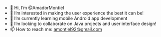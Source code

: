 - 👋 Hi, I’m @AmadorMontiel
- 👀 I’m interested in making the user experience the best it can be!
- 🌱 I’m currently learning mobile Android app development
- 💞️ I’m looking to collaborate on Java projects and user interface design!
- 📫 How to reach me: amontiel92@gmail.com 

<!---
AmadorMontiel/AmadorMontiel is a ✨ special ✨ repository because its `README.md` (this file) appears on your GitHub profile.
You can click the Preview link to take a look at your changes.
--->
